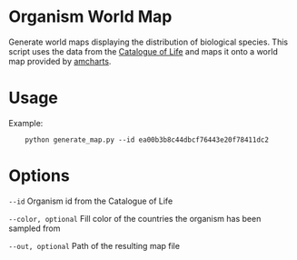 # Organism World Map

Generate world maps displaying the distribution of biological species. This script uses the data from the
[Catalogue of Life](http://www.catalogueoflife.org) and maps it onto a world map provided by [amcharts](https://www.amcharts.com/svg-maps/).


Usage
=====

Example:
````shell
    python generate_map.py --id ea00b3b8c44dbcf76443e20f78411dc2
````

Options
=======

``--id``
  Organism id from the Catalogue of Life

``--color, optional``
  Fill color of the countries the organism has been sampled from
  
``--out, optional``
  Path of the resulting map file
    
